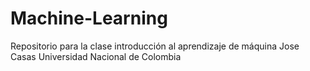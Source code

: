# Machine-Learning
Repositorio para la clase introducción al aprendizaje de máquina
Jose Casas
Universidad Nacional de Colombia 
